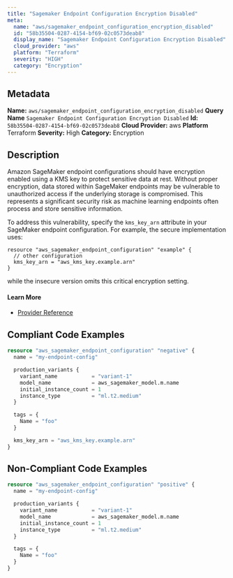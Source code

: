 ```yaml
---
title: "Sagemaker Endpoint Configuration Encryption Disabled"
meta:
  name: "aws/sagemaker_endpoint_configuration_encryption_disabled"
  id: "58b35504-0287-4154-bf69-02c0573deab8"
  display_name: "Sagemaker Endpoint Configuration Encryption Disabled"
  cloud_provider: "aws"
  platform: "Terraform"
  severity: "HIGH"
  category: "Encryption"
---
```

## Metadata
**Name:** `aws/sagemaker_endpoint_configuration_encryption_disabled`
**Query Name** `Sagemaker Endpoint Configuration Encryption Disabled`
**Id:** `58b35504-0287-4154-bf69-02c0573deab8`
**Cloud Provider:** aws
**Platform** Terraform
**Severity:** High
**Category:** Encryption
## Description
Amazon SageMaker endpoint configurations should have encryption enabled using a KMS key to protect sensitive data at rest. Without proper encryption, data stored within SageMaker endpoints may be vulnerable to unauthorized access if the underlying storage is compromised. This represents a significant security risk as machine learning endpoints often process and store sensitive information.

To address this vulnerability, specify the `kms_key_arn` attribute in your SageMaker endpoint configuration. For example, the secure implementation uses:
```
resource "aws_sagemaker_endpoint_configuration" "example" {
  // other configuration
  kms_key_arn = "aws_kms_key.example.arn"
}
```
while the insecure version omits this critical encryption setting.

#### Learn More

 - [Provider Reference](https://registry.terraform.io/providers/hashicorp/aws/latest/docs/resources/sagemaker_endpoint_configuration#kms_key_arn)


## Compliant Code Examples
```terraform
resource "aws_sagemaker_endpoint_configuration" "negative" {
  name = "my-endpoint-config"

  production_variants {
    variant_name           = "variant-1"
    model_name             = aws_sagemaker_model.m.name
    initial_instance_count = 1
    instance_type          = "ml.t2.medium"
  }

  tags = {
    Name = "foo"
  }

  kms_key_arn = "aws_kms_key.example.arn"
}

```
## Non-Compliant Code Examples
```terraform
resource "aws_sagemaker_endpoint_configuration" "positive" {
  name = "my-endpoint-config"

  production_variants {
    variant_name           = "variant-1"
    model_name             = aws_sagemaker_model.m.name
    initial_instance_count = 1
    instance_type          = "ml.t2.medium"
  }

  tags = {
    Name = "foo"
  }
}

```
